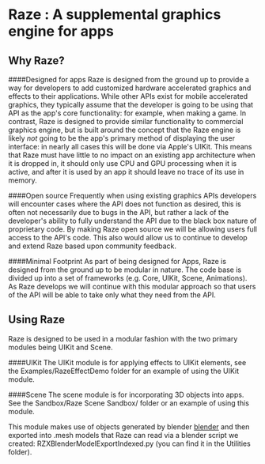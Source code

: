 
Raze : A supplemental graphics engine for apps
=

Why Raze?
-
####Designed for apps
Raze is designed from the ground up to provide a way for developers to add customized hardware accelerated graphics and effects to their applications. While other APIs exist for mobile accelerated graphics, they typically assume that the developer is going to be using that API as the app's core functionality: for example, when making a game. In contrast, Raze is designed to provide similar functionality to commercial graphics engine, but is built around the concept that the Raze engine is likely *not* going to be the app's primary method of displaying the user interface: in nearly all cases this will be done via Apple's UIKit. This means that Raze must have little to no impact on an existing app architecture when it is dropped in, it should only use CPU and GPU processing when it is active, and after it is used by an app it should leave no trace of its use in memory. 

####Open source 
 Frequently when using existing graphics APIs developers will encounter cases where the API does not function as desired, this is often not necessarily due to bugs in the API, but rather a lack of the developer's ability to fully understand the API due to the black box nature of proprietary code. By making Raze open source we will be allowing users full access to the API's code. This also would allow us to continue to develop and extend Raze based upon community feedback.
 
####Minimal  Footprint
As part of being designed for Apps, Raze is designed from the ground up to be modular in nature. The code base is divided up into a set of frameworks (e.g. Core, UIKit, Scene, Animations). As Raze develops we will continue with this modular approach so that users of the API will be able to take only what they need from the API.

Using Raze
-

Raze is designed to be used in a modular fashion with the two primary modules being UIKit and Scene. 

####UIKit 
The UIKit module is for applying effects to UIKit 
elements, see the Examples/RazeEffectDemo folder for an example of using the UIKit module.

####Scene
The scene module is for incorporating 3D objects into apps. See the Sandbox/Raze Scene Sandbox/ folder or an example of using this module. 

This module makes use of objects generated by blender [blender](https://www.blender.org) and then exported into .mesh models that Raze can read via a blender script we created: RZXBlenderModelExportIndexed.py (you can find it in the Utilities folder).




